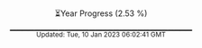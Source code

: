 <p align="center">
⏳Year Progress (2.53 %) <br>
▁▁▁▁▁▁▁▁▁▁▁▁▁▁▁▁▁▁▁▁▁▁▁▁▁▁▁▁▁▁ <br>
<sub>Updated: Tue, 10 Jan 2023 06:02:41 GMT</sub>
</p>

